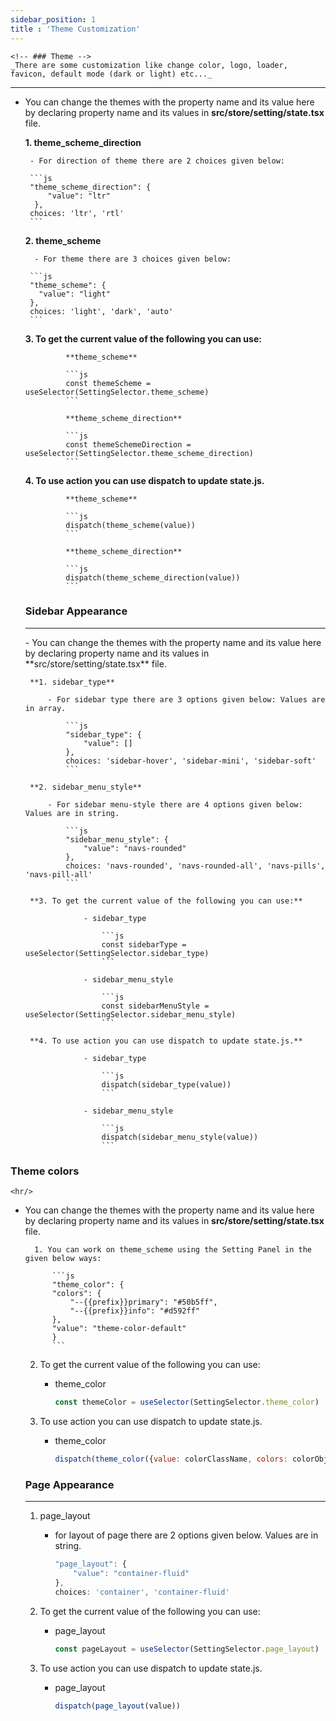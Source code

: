 ```yaml
---
sidebar_position: 1
title : 'Theme Customization'
---
```


<!-- # Customization -->

<div className="mb-5"></div>

    <!-- ### Theme -->
    _There are some customization like change color, logo, loader, favicon, default mode (dark or light) etc..._
<hr/>
 
 - You can change the themes with the property name and its value here by declaring property name and its values in **src/store/setting/state.tsx** file.

    **1. theme_scheme_direction**

        - For direction of theme there are 2 choices given below:
        
        ```js
        "theme_scheme_direction": {
            "value": "ltr"
         },
        choices: 'ltr', 'rtl'
        ```

    **2. theme_scheme**
         
         - For theme there are 3 choices given below:

        ```js
        "theme_scheme": {
          "value": "light"
        },
        choices: 'light', 'dark', 'auto'
        ```

    **3. To get the current value of the following you can use:**

                **theme_scheme**

                ```js
                const themeScheme = useSelector(SettingSelector.theme_scheme)
                ```

                **theme_scheme_direction**

                ```js
                const themeSchemeDirection = useSelector(SettingSelector.theme_scheme_direction)
                ```

    **4. To use action you can use dispatch to update state.js.**

                **theme_scheme**

                ```js
                dispatch(theme_scheme(value))
                ```

                **theme_scheme_direction**

                ```js
                dispatch(theme_scheme_direction(value))
                ```

    ### Sidebar Appearance
      
     <hr/>
    - You can change the themes with the property name and its value here by declaring property name and its values in **src/store/setting/state.tsx** file.

        **1. sidebar_type**
            
            - For sidebar type there are 3 options given below: Values are in array.

                ```js
                "sidebar_type": {
                    "value": []
                },
                choices: 'sidebar-hover', 'sidebar-mini', 'sidebar-soft'
                ```
        
        **2. sidebar_menu_style**

            - For sidebar menu-style there are 4 options given below: Values are in string.

                ```js
                "sidebar_menu_style": {
                    "value": "navs-rounded"
                },
                choices: 'navs-rounded', 'navs-rounded-all', 'navs-pills', 'navs-pill-all'
                ```
        
        **3. To get the current value of the following you can use:**
                
                    - sidebar_type

                        ```js
                        const sidebarType = useSelector(SettingSelector.sidebar_type)
                        ```

                    - sidebar_menu_style

                        ```js
                        const sidebarMenuStyle = useSelector(SettingSelector.sidebar_menu_style)
                        ```

        **4. To use action you can use dispatch to update state.js.**

                    - sidebar_type
                    
                        ```js
                        dispatch(sidebar_type(value))
                        ```

                    - sidebar_menu_style
                    
                        ```js
                        dispatch(sidebar_menu_style(value))
                        ```

 ### Theme colors
    
    <hr/>

- You can change the themes with the property name and its value here by declaring property name and its values in **src/store/setting/state.tsx** file.

    <!-- 1. Here is the Change color of template in gulp -->
        1. You can work on theme_scheme using the Setting Panel in the given below ways:

            ```js
            "theme_color": {
            "colors": {
                "--{{prefix}}primary": "#50b5ff",
                "--{{prefix}}info": "#d592ff"
            },
            "value": "theme-color-default"
            }
            ```

    2. To get the current value of the following you can use:

        - theme_color
            
            ```js
            const themeColor = useSelector(SettingSelector.theme_color)
            ```
    3. To use action you can use dispatch to update state.js.

        - theme_color

            ```js
            dispatch(theme_color({value: colorClassName, colors: colorObj}))
            ```


    ### Page Appearance

    <hr/>

    1. page_layout

        - for layout of page there are 2 options given below. Values are in string.

            ```js
            "page_layout": {
                "value": "container-fluid"
            },
            choices: 'container', 'container-fluid'
            ```
    2. To get the current value of the following you can use:
        
        - page_layout

            ```js
            const pageLayout = useSelector(SettingSelector.page_layout)
            ```
    
    3. To use action you can use dispatch to update state.js.

        - page_layout

            ```js
            dispatch(page_layout(value))
            ```
